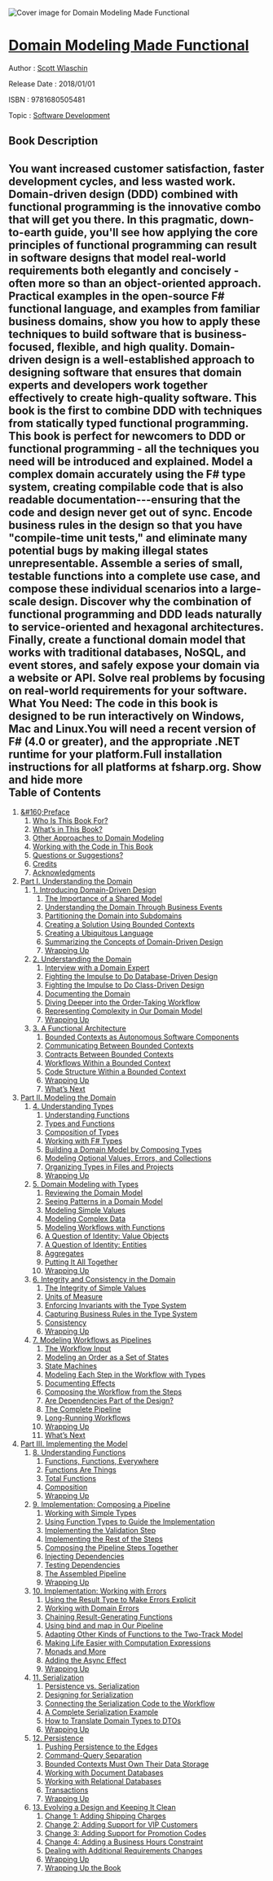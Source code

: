 ![Cover image for Domain Modeling Made Functional](https://imgdetail.ebookreading.net/cover/cover/software_development/EB9781680505481.jpg)

[Domain Modeling Made Functional](https://ebookreading.net/view/book/Domain+Modeling+Made+Functional-EB9781680505481_1.html "Domain Modeling Made Functional")
====================================================================================================================

Author : [Scott Wlaschin](https://ebookreading.net/search/author/Scott+Wlaschin)

Release Date : 2018/01/01

ISBN : 9781680505481

Topic : [Software Development](https://ebookreading.net/search/category/software-development)

Book Description
-----------------

 You want increased customer satisfaction, faster development cycles, and less wasted work. Domain-driven design (DDD) combined with functional programming is the innovative combo that will get you there. In this pragmatic, down-to-earth guide, you'll see how applying the core principles of functional programming can result in software designs that model real-world requirements both elegantly and concisely - often more so than an object-oriented approach. Practical examples in the open-source F# functional language, and examples from familiar business domains, show you how to apply these techniques to build software that is business-focused, flexible, and high quality.
Domain-driven design is a well-established approach to designing software that ensures that domain experts and developers work together effectively to create high-quality software. This book is the first to combine DDD with techniques from statically typed functional programming. This book is perfect for newcomers to DDD or functional programming - all the techniques you need will be introduced and explained.
Model a complex domain accurately using the F# type system, creating compilable code that is also readable documentation---ensuring that the code and design never get out of sync. Encode business rules in the design so that you have "compile-time unit tests," and eliminate many potential bugs by making illegal states unrepresentable. Assemble a series of small, testable functions into a complete use case, and compose these individual scenarios into a large-scale design. Discover why the combination of functional programming and DDD leads naturally to service-oriented and hexagonal architectures. Finally, create a functional domain model that works with traditional databases, NoSQL, and event stores, and safely expose your domain via a website or API.
Solve real problems by focusing on real-world requirements for your software.
What You Need:
The code in this book is designed to be run interactively on Windows, Mac and Linux.You will need a recent version of F# (4.0 or greater), and the appropriate .NET runtime for your platform.Full installation instructions for all platforms at fsharp.org.
        Show and hide more                
Table of Contents
-----------------

1. [&amp;#160;Preface](https://ebookreading.net/view/book/Domain+Modeling+Made+Functional-EB9781680505481_6.html#d24e118)
    1. [Who Is This Book For?](https://ebookreading.net/view/book/Domain+Modeling+Made+Functional-EB9781680505481_7.html#d24e123)
    1. [What’s in This Book?](https://ebookreading.net/view/book/Domain+Modeling+Made+Functional-EB9781680505481_8.html#d24e148)
    1. [Other Approaches to Domain Modeling](https://ebookreading.net/view/book/Domain+Modeling+Made+Functional-EB9781680505481_9.html#d24e177)
    1. [Working with the Code in This Book](https://ebookreading.net/view/book/Domain+Modeling+Made+Functional-EB9781680505481_10.html#d24e191)
    1. [Questions or Suggestions?](https://ebookreading.net/view/book/Domain+Modeling+Made+Functional-EB9781680505481_11.html#d24e272)
    1. [Credits](https://ebookreading.net/view/book/Domain+Modeling+Made+Functional-EB9781680505481_12.html#d24e282)
    1. [Acknowledgments](https://ebookreading.net/view/book/Domain+Modeling+Made+Functional-EB9781680505481_13.html#d24e292)
1. [Part I. Understanding the Domain](https://ebookreading.net/view/book/Domain+Modeling+Made+Functional-EB9781680505481_14.html#d24e304)
    1. [1. Introducing Domain-Driven Design](https://ebookreading.net/view/book/Domain+Modeling+Made+Functional-EB9781680505481_15.html#ch.Introduction)
        1. [The Importance of a Shared Model](https://ebookreading.net/view/book/Domain+Modeling+Made+Functional-EB9781680505481_16.html#d24e354)
        1. [Understanding the Domain Through Business Events](https://ebookreading.net/view/book/Domain+Modeling+Made+Functional-EB9781680505481_17.html#d24e488)
        1. [Partitioning the Domain into Subdomains](https://ebookreading.net/view/book/Domain+Modeling+Made+Functional-EB9781680505481_18.html#d24e936)
        1. [Creating a Solution Using Bounded Contexts](https://ebookreading.net/view/book/Domain+Modeling+Made+Functional-EB9781680505481_19.html#sec.SolutionSpace)
        1. [Creating a Ubiquitous Language](https://ebookreading.net/view/book/Domain+Modeling+Made+Functional-EB9781680505481_20.html#seq.UbiquitousLangu)
        1. [Summarizing the Concepts of Domain-Driven Design](https://ebookreading.net/view/book/Domain+Modeling+Made+Functional-EB9781680505481_21.html#d24e1274)
        1. [Wrapping Up](https://ebookreading.net/view/book/Domain+Modeling+Made+Functional-EB9781680505481_22.html#d24e1362)
    1. [2. Understanding the Domain](https://ebookreading.net/view/book/Domain+Modeling+Made+Functional-EB9781680505481_23.html#ch.MoreRequirements)
        1. [Interview with a Domain Expert](https://ebookreading.net/view/book/Domain+Modeling+Made+Functional-EB9781680505481_24.html#d24e1494)
        1. [Fighting the Impulse to Do Database-Driven Design](https://ebookreading.net/view/book/Domain+Modeling+Made+Functional-EB9781680505481_25.html#d24e1683)
        1. [Fighting the Impulse to Do Class-Driven Design](https://ebookreading.net/view/book/Domain+Modeling+Made+Functional-EB9781680505481_26.html#d24e1759)
        1. [Documenting the Domain](https://ebookreading.net/view/book/Domain+Modeling+Made+Functional-EB9781680505481_27.html#sec.DocumentingTheD)
        1. [Diving Deeper into the Order-Taking Workflow](https://ebookreading.net/view/book/Domain+Modeling+Made+Functional-EB9781680505481_28.html#sec.DivingDeeper)
        1. [Representing Complexity in Our Domain Model](https://ebookreading.net/view/book/Domain+Modeling+Made+Functional-EB9781680505481_29.html#sec.ComplexRequirem)
        1. [Wrapping Up](https://ebookreading.net/view/book/Domain+Modeling+Made+Functional-EB9781680505481_30.html#d24e2640)
    1. [3. A Functional Architecture](https://ebookreading.net/view/book/Domain+Modeling+Made+Functional-EB9781680505481_31.html#ch.Architecture)
        1. [Bounded Contexts as Autonomous Software Components](https://ebookreading.net/view/book/Domain+Modeling+Made+Functional-EB9781680505481_32.html#d24e2725)
        1. [Communicating Between Bounded Contexts](https://ebookreading.net/view/book/Domain+Modeling+Made+Functional-EB9781680505481_33.html#d24e2768)
        1. [Contracts Between Bounded Contexts](https://ebookreading.net/view/book/Domain+Modeling+Made+Functional-EB9781680505481_34.html#sec.ContractsBetwee)
        1. [Workflows Within a Bounded Context](https://ebookreading.net/view/book/Domain+Modeling+Made+Functional-EB9781680505481_35.html#d24e3085)
        1. [Code Structure Within a Bounded Context](https://ebookreading.net/view/book/Domain+Modeling+Made+Functional-EB9781680505481_36.html#d24e3190)
        1. [Wrapping Up](https://ebookreading.net/view/book/Domain+Modeling+Made+Functional-EB9781680505481_37.html#d24e3295)
        1. [What’s Next](https://ebookreading.net/view/book/Domain+Modeling+Made+Functional-EB9781680505481_38.html#d24e3341)
1. [Part II. Modeling the Domain](https://ebookreading.net/view/book/Domain+Modeling+Made+Functional-EB9781680505481_40.html#d24e3355)
    1. [4. Understanding Types](https://ebookreading.net/view/book/Domain+Modeling+Made+Functional-EB9781680505481_41.html#ch.Types)
        1. [Understanding Functions](https://ebookreading.net/view/book/Domain+Modeling+Made+Functional-EB9781680505481_42.html#d24e3371)
        1. [Types and Functions](https://ebookreading.net/view/book/Domain+Modeling+Made+Functional-EB9781680505481_43.html#d24e3630)
        1. [Composition of Types](https://ebookreading.net/view/book/Domain+Modeling+Made+Functional-EB9781680505481_44.html#d24e3791)
        1. [Working with F# Types](https://ebookreading.net/view/book/Domain+Modeling+Made+Functional-EB9781680505481_45.html#d24e4187)
        1. [Building a Domain Model by Composing Types](https://ebookreading.net/view/book/Domain+Modeling+Made+Functional-EB9781680505481_46.html#d24e4379)
        1. [Modeling Optional Values, Errors, and Collections](https://ebookreading.net/view/book/Domain+Modeling+Made+Functional-EB9781680505481_47.html#d24e4639)
        1. [Organizing Types in Files and Projects](https://ebookreading.net/view/book/Domain+Modeling+Made+Functional-EB9781680505481_48.html#sec.OrganizingTypes)
        1. [Wrapping Up](https://ebookreading.net/view/book/Domain+Modeling+Made+Functional-EB9781680505481_49.html#d24e5471)
    1. [5. Domain Modeling with Types](https://ebookreading.net/view/book/Domain+Modeling+Made+Functional-EB9781680505481_50.html#ch.DomainModeling)
        1. [Reviewing the Domain Model](https://ebookreading.net/view/book/Domain+Modeling+Made+Functional-EB9781680505481_51.html#d24e5508)
        1. [Seeing Patterns in a Domain Model](https://ebookreading.net/view/book/Domain+Modeling+Made+Functional-EB9781680505481_52.html#d24e5639)
        1. [Modeling Simple Values](https://ebookreading.net/view/book/Domain+Modeling+Made+Functional-EB9781680505481_53.html#sec.ModelingSimpleV)
        1. [Modeling Complex Data](https://ebookreading.net/view/book/Domain+Modeling+Made+Functional-EB9781680505481_54.html#sec.ModelingComplex)
        1. [Modeling Workflows with Functions](https://ebookreading.net/view/book/Domain+Modeling+Made+Functional-EB9781680505481_55.html#sec.ModelingProcess)
        1. [A Question of Identity: Value Objects](https://ebookreading.net/view/book/Domain+Modeling+Made+Functional-EB9781680505481_56.html#sec.ValueObjects)
        1. [A Question of Identity: Entities](https://ebookreading.net/view/book/Domain+Modeling+Made+Functional-EB9781680505481_57.html#sec.Entities)
        1. [Aggregates](https://ebookreading.net/view/book/Domain+Modeling+Made+Functional-EB9781680505481_58.html#Aggregates)
        1. [Putting It All Together](https://ebookreading.net/view/book/Domain+Modeling+Made+Functional-EB9781680505481_59.html#d24e8009)
        1. [Wrapping Up](https://ebookreading.net/view/book/Domain+Modeling+Made+Functional-EB9781680505481_60.html#d24e8361)
    1. [6. Integrity and Consistency in the Domain](https://ebookreading.net/view/book/Domain+Modeling+Made+Functional-EB9781680505481_61.html#ch.DomainIntegrity)
        1. [The Integrity of Simple Values](https://ebookreading.net/view/book/Domain+Modeling+Made+Functional-EB9781680505481_62.html#sec.ModelingConstra)
        1. [Units of Measure](https://ebookreading.net/view/book/Domain+Modeling+Made+Functional-EB9781680505481_63.html#d24e8864)
        1. [Enforcing Invariants with the Type System](https://ebookreading.net/view/book/Domain+Modeling+Made+Functional-EB9781680505481_64.html#d24e9010)
        1. [Capturing Business Rules in the Type System](https://ebookreading.net/view/book/Domain+Modeling+Made+Functional-EB9781680505481_65.html#sec.BusinessRulesWi)
        1. [Consistency](https://ebookreading.net/view/book/Domain+Modeling+Made+Functional-EB9781680505481_66.html#sec.Consistency)
        1. [Wrapping Up](https://ebookreading.net/view/book/Domain+Modeling+Made+Functional-EB9781680505481_67.html#d24e9850)
    1. [7. Modeling Workflows as Pipelines](https://ebookreading.net/view/book/Domain+Modeling+Made+Functional-EB9781680505481_68.html#ch.ModelingWorkflow)
        1. [The Workflow Input](https://ebookreading.net/view/book/Domain+Modeling+Made+Functional-EB9781680505481_69.html#d24e9948)
        1. [Modeling an Order as a Set of States](https://ebookreading.net/view/book/Domain+Modeling+Made+Functional-EB9781680505481_70.html#d24e10187)
        1. [State Machines](https://ebookreading.net/view/book/Domain+Modeling+Made+Functional-EB9781680505481_71.html#d24e10400)
        1. [Modeling Each Step in the Workflow with Types](https://ebookreading.net/view/book/Domain+Modeling+Made+Functional-EB9781680505481_72.html#d24e10700)
        1. [Documenting Effects](https://ebookreading.net/view/book/Domain+Modeling+Made+Functional-EB9781680505481_73.html#d24e11329)
        1. [Composing the Workflow from the Steps](https://ebookreading.net/view/book/Domain+Modeling+Made+Functional-EB9781680505481_74.html#sec.ComposingModele)
        1. [Are Dependencies Part of the Design?](https://ebookreading.net/view/book/Domain+Modeling+Made+Functional-EB9781680505481_75.html#d24e11755)
        1. [The Complete Pipeline](https://ebookreading.net/view/book/Domain+Modeling+Made+Functional-EB9781680505481_76.html#d24e11891)
        1. [Long-Running Workflows](https://ebookreading.net/view/book/Domain+Modeling+Made+Functional-EB9781680505481_77.html#sec.LongRunningWork)
        1. [Wrapping Up](https://ebookreading.net/view/book/Domain+Modeling+Made+Functional-EB9781680505481_78.html#d24e12337)
        1. [What’s Next](https://ebookreading.net/view/book/Domain+Modeling+Made+Functional-EB9781680505481_79.html#d24e12361)
1. [Part III. Implementing the Model](https://ebookreading.net/view/book/Domain+Modeling+Made+Functional-EB9781680505481_81.html#d24e12378)
    1. [8. Understanding Functions](https://ebookreading.net/view/book/Domain+Modeling+Made+Functional-EB9781680505481_82.html#ch.Functions)
        1. [Functions, Functions, Everywhere](https://ebookreading.net/view/book/Domain+Modeling+Made+Functional-EB9781680505481_83.html#d24e12402)
        1. [Functions Are Things](https://ebookreading.net/view/book/Domain+Modeling+Made+Functional-EB9781680505481_84.html#d24e12471)
        1. [Total Functions](https://ebookreading.net/view/book/Domain+Modeling+Made+Functional-EB9781680505481_85.html#sec.TotalFunctions)
        1. [Composition](https://ebookreading.net/view/book/Domain+Modeling+Made+Functional-EB9781680505481_86.html#d24e13344)
        1. [Wrapping Up](https://ebookreading.net/view/book/Domain+Modeling+Made+Functional-EB9781680505481_87.html#d24e13629)
    1. [9. Implementation: Composing a Pipeline](https://ebookreading.net/view/book/Domain+Modeling+Made+Functional-EB9781680505481_88.html#ch.UseCase)
        1. [Working with Simple Types](https://ebookreading.net/view/book/Domain+Modeling+Made+Functional-EB9781680505481_89.html#d24e13762)
        1. [Using Function Types to Guide the Implementation](https://ebookreading.net/view/book/Domain+Modeling+Made+Functional-EB9781680505481_90.html#d24e13938)
        1. [Implementing the Validation Step](https://ebookreading.net/view/book/Domain+Modeling+Made+Functional-EB9781680505481_91.html#sec.ValidationImple)
        1. [Implementing the Rest of the Steps](https://ebookreading.net/view/book/Domain+Modeling+Made+Functional-EB9781680505481_92.html#d24e15115)
        1. [Composing the Pipeline Steps Together](https://ebookreading.net/view/book/Domain+Modeling+Made+Functional-EB9781680505481_93.html#d24e15950)
        1. [Injecting Dependencies](https://ebookreading.net/view/book/Domain+Modeling+Made+Functional-EB9781680505481_94.html#sec.InjectingDepend)
        1. [Testing Dependencies](https://ebookreading.net/view/book/Domain+Modeling+Made+Functional-EB9781680505481_95.html#d24e16779)
        1. [The Assembled Pipeline](https://ebookreading.net/view/book/Domain+Modeling+Made+Functional-EB9781680505481_96.html#d24e17044)
        1. [Wrapping Up](https://ebookreading.net/view/book/Domain+Modeling+Made+Functional-EB9781680505481_97.html#d24e17448)
    1. [10. Implementation: Working with Errors](https://ebookreading.net/view/book/Domain+Modeling+Made+Functional-EB9781680505481_98.html#ch.ErrorHandling)
        1. [Using the Result Type to Make Errors Explicit](https://ebookreading.net/view/book/Domain+Modeling+Made+Functional-EB9781680505481_99.html#d24e17549)
        1. [Working with Domain Errors](https://ebookreading.net/view/book/Domain+Modeling+Made+Functional-EB9781680505481_100.html#d24e17653)
        1. [Chaining Result-Generating Functions](https://ebookreading.net/view/book/Domain+Modeling+Made+Functional-EB9781680505481_101.html#d24e18069)
        1. [Using bind and map in Our Pipeline](https://ebookreading.net/view/book/Domain+Modeling+Made+Functional-EB9781680505481_102.html#d24e18770)
        1. [Adapting Other Kinds of Functions to the Two-Track Model](https://ebookreading.net/view/book/Domain+Modeling+Made+Functional-EB9781680505481_103.html#d24e19097)
        1. [Making Life Easier with Computation Expressions](https://ebookreading.net/view/book/Domain+Modeling+Made+Functional-EB9781680505481_104.html#d24e19542)
        1. [Monads and More](https://ebookreading.net/view/book/Domain+Modeling+Made+Functional-EB9781680505481_105.html#d24e20754)
        1. [Adding the Async Effect](https://ebookreading.net/view/book/Domain+Modeling+Made+Functional-EB9781680505481_106.html#d24e20966)
        1. [Wrapping Up](https://ebookreading.net/view/book/Domain+Modeling+Made+Functional-EB9781680505481_107.html#d24e21282)
    1. [11. Serialization](https://ebookreading.net/view/book/Domain+Modeling+Made+Functional-EB9781680505481_108.html#ch.Serialization)
        1. [Persistence vs. Serialization](https://ebookreading.net/view/book/Domain+Modeling+Made+Functional-EB9781680505481_109.html#d24e21333)
        1. [Designing for Serialization](https://ebookreading.net/view/book/Domain+Modeling+Made+Functional-EB9781680505481_110.html#d24e21358)
        1. [Connecting the Serialization Code to the Workflow](https://ebookreading.net/view/book/Domain+Modeling+Made+Functional-EB9781680505481_111.html#d24e21400)
        1. [A Complete Serialization Example](https://ebookreading.net/view/book/Domain+Modeling+Made+Functional-EB9781680505481_112.html#d24e21529)
        1. [How to Translate Domain Types to DTOs](https://ebookreading.net/view/book/Domain+Modeling+Made+Functional-EB9781680505481_113.html#d24e22401)
        1. [Wrapping Up](https://ebookreading.net/view/book/Domain+Modeling+Made+Functional-EB9781680505481_114.html#d24e23892)
    1. [12. Persistence](https://ebookreading.net/view/book/Domain+Modeling+Made+Functional-EB9781680505481_115.html#ch.Persistence)
        1. [Pushing Persistence to the Edges](https://ebookreading.net/view/book/Domain+Modeling+Made+Functional-EB9781680505481_116.html#d24e23934)
        1. [Command-Query Separation](https://ebookreading.net/view/book/Domain+Modeling+Made+Functional-EB9781680505481_117.html#d24e24406)
        1. [Bounded Contexts Must Own Their Data Storage](https://ebookreading.net/view/book/Domain+Modeling+Made+Functional-EB9781680505481_118.html#d24e24760)
        1. [Working with Document Databases](https://ebookreading.net/view/book/Domain+Modeling+Made+Functional-EB9781680505481_119.html#d24e24852)
        1. [Working with Relational Databases](https://ebookreading.net/view/book/Domain+Modeling+Made+Functional-EB9781680505481_120.html#d24e24973)
        1. [Transactions](https://ebookreading.net/view/book/Domain+Modeling+Made+Functional-EB9781680505481_121.html#sec.PersistenceTran)
        1. [Wrapping Up](https://ebookreading.net/view/book/Domain+Modeling+Made+Functional-EB9781680505481_122.html#d24e26916)
    1. [13. Evolving a Design and Keeping It Clean](https://ebookreading.net/view/book/Domain+Modeling+Made+Functional-EB9781680505481_123.html#ch.EvolvingADesign)
        1. [Change 1: Adding Shipping Charges](https://ebookreading.net/view/book/Domain+Modeling+Made+Functional-EB9781680505481_124.html#d24e26966)
        1. [Change 2: Adding Support for VIP Customers](https://ebookreading.net/view/book/Domain+Modeling+Made+Functional-EB9781680505481_125.html#d24e27424)
        1. [Change 3: Adding Support for Promotion Codes](https://ebookreading.net/view/book/Domain+Modeling+Made+Functional-EB9781680505481_126.html#d24e27757)
        1. [Change 4: Adding a Business Hours Constraint](https://ebookreading.net/view/book/Domain+Modeling+Made+Functional-EB9781680505481_127.html#d24e28539)
        1. [Dealing with Additional Requirements Changes](https://ebookreading.net/view/book/Domain+Modeling+Made+Functional-EB9781680505481_128.html#d24e28726)
        1. [Wrapping Up](https://ebookreading.net/view/book/Domain+Modeling+Made+Functional-EB9781680505481_129.html#d24e28764)
        1. [Wrapping Up the Book](https://ebookreading.net/view/book/Domain+Modeling+Made+Functional-EB9781680505481_130.html#d24e28795)
